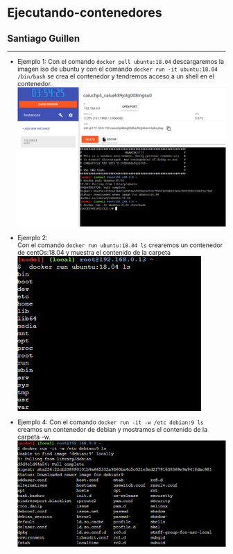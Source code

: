 # Ejecutando-contenedores

## Santiago Guillen
***
- Ejemplo 1:
  Con el comando `docker pull ubuntu:18.04` descargaremos la imagen iso de ubuntu y con el comando `docker run -it ubuntu:18.04 /bin/bash` se crea el contenedor y         tendremos acceso a un shell en el   contenedor.
  ![](https://github.com/santygn/Ejecutando-contenedores/blob/2994284ecddf824cb6af7a80433cd714da6a7f50/img2/1.png)
  
- Ejemplo 2:  
  Con el comando `docker run ubuntu:18.04 ls` crearemos un contenedor de centOs:18.04 y muestra el contenido de la carpeta
  ![](https://github.com/santygn/Ejecutando-contenedores/blob/2994284ecddf824cb6af7a80433cd714da6a7f50/img2/2.png)
  
- Ejemplo 4:
  Con el comando `docker run -it -w /etc debian:9 ls` creamos un contenedor de debian y mostramos     el contenido de la carpeta -w.
  ![](https://github.com/santygn/Ejecutando-contenedores/blob/2994284ecddf824cb6af7a80433cd714da6a7f50/img2/4.png)
